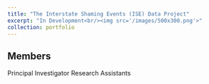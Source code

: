 ```yaml
---
title: "The Interstate Shaming Events (ISE) Data Project"
excerpt: "In Development<br/><img src='/images/500x300.png'>"
collection: portfolio
---
```


## Members
Principal Investigator
Research Assistants
